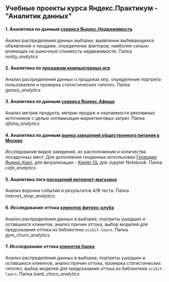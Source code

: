 ## Учебные проекты курса Яндекс.Практикум -  "Аналитик данных"

#### 1. Аналитика по данным [сервиса Яндекс.Недвижимость](https://github.com/skaryaeva/analytics_notebooks/blob/master/realty_analytics/realty_notebook.ipynb)
Анализ распределения данных выборки, выявление выбивающихся объявлений о продаже, определение факторов, наиболее сильно влияющих на рыночную стоимость недвижимости. Папка *realty_analytics*

#### 2. Аналитика по [продажам компьютерных игр](https://github.com/skaryaeva/analytics_notebooks/blob/master/games_analytics/games_notebook.ipynb)
Анализ распределения данных о продажах игр, определение портрета пользователя и проверка статистических гипотез. Папка *games_analytics*

#### 3. Аналитика по данным [сервиса Яндекс.Афиша](https://github.com/skaryaeva/analytics_notebooks/blob/master/afisha_analytics/afisha_notebook.ipynb)
Анализ метрик продукта, метрик продаж и окупаемости рекламных источников с целью оптимизации маркетинговых затрат. Папка *afisha_analytics*

#### 4. Аналитика по данным [рынка заведений общественного питания в Москве](https://github.com/skaryaeva/analytics_notebooks/blob/master/cafe_analytics/cafe_notebook.ipynb)
Исследование видов заведений, их расположения и количества посадочных мест. Для дополнения геоданных использован [Геокодер Яндекс.Карт](https://tech.yandex.ru/maps/geocoder/), для визуализации - [Kepler GL](https://kepler.gl/) для Jupyter Notebook. Папка *cafe_analytics*

#### 5. Аналитика лога [посещений интернет-магазина](https://github.com/skaryaeva/analytics_notebooks/blob/master/internet_shop_analytics/internet_shop_notebook.ipynb)
Анализ воронки событий и результатов А/В теста. Папка *internet_shop_analytics*

#### 6. Исследование оттока [клиентов фитнес-клуба](https://github.com/skaryaeva/analytics_notebooks/blob/master/gym_churn_analytics/gym_churn_notebook.ipynb)
Анализ распределения данных в выборке, портреты ушедших и оставшихся клиентов, анализ причин оттока, выбор моделей для предсказания оттока из библиотеки `scikit-learn`. Папка *gym_churn_analytics*

#### 7. Исследование оттока [клиентов банка](https://github.com/skaryaeva/analytics_notebooks/blob/master/bank_churn_analytics/banks_churn_notebook.ipynb)
Анализ распределения данных в выборке, портреты ушедших и оставшихся клиентов, анализ причин оттока, проверка статистических гипотез, выбор моделей для предсказания оттока из библиотеки `scikit-learn`. Папка *bank_churn_analytics*